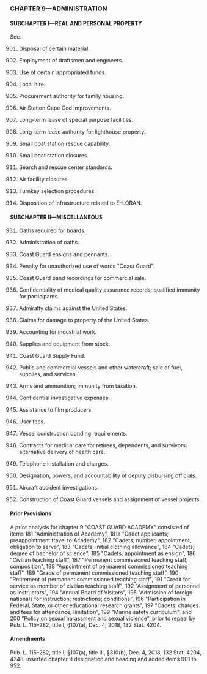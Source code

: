 ### **CHAPTER 9—ADMINISTRATION** ###

#### SUBCHAPTER I—REAL AND PERSONAL PROPERTY ####

Sec.

901. Disposal of certain material.

902. Employment of draftsmen and engineers.

903. Use of certain appropriated funds.

904. Local hire.

905. Procurement authority for family housing.

906. Air Station Cape Cod Improvements.

907. Long-term lease of special purpose facilities.

908. Long-term lease authority for lighthouse property.

909. Small boat station rescue capability.

910. Small boat station closures.

911. Search and rescue center standards.

912. Air facility closures.

913. Turnkey selection procedures.

914. Disposition of infrastructure related to E–LORAN.

#### SUBCHAPTER II—MISCELLANEOUS ####

931. Oaths required for boards.

932. Administration of oaths.

933. Coast Guard ensigns and pennants.

934. Penalty for unauthorized use of words "Coast Guard".

935. Coast Guard band recordings for commercial sale.

936. Confidentiality of medical quality assurance records; qualified immunity for participants.

937. Admiralty claims against the United States.

938. Claims for damage to property of the United States.

939. Accounting for industrial work.

940. Supplies and equipment from stock.

941. Coast Guard Supply Fund.

942. Public and commercial vessels and other watercraft; sale of fuel, supplies, and services.

943. Arms and ammunition; immunity from taxation.

944. Confidential investigative expenses.

945. Assistance to film producers.

946. User fees.

947. Vessel construction bonding requirements.

948. Contracts for medical care for retirees, dependents, and survivors: alternative delivery of health care.

949. Telephone installation and charges.

950. Designation, powers, and accountability of deputy disbursing officials.

951. Aircraft accident investigations.

952. Construction of Coast Guard vessels and assignment of vessel projects.

#### Prior Provisions ####

A prior analysis for chapter 9 "COAST GUARD ACADEMY" consisted of items 181 "Administration of Academy", 181a "Cadet applicants; preappointment travel to Academy", 182 "Cadets; number, appointment, obligation to serve", 183 "Cadets; initial clothing allowance", 184 "Cadets; degree of bachelor of science", 185 "Cadets; appointment as ensign", 186 "Civilian teaching staff", 187 "Permanent commissioned teaching staff; composition", 188 "Appointment of permanent commissioned teaching staff", 189 "Grade of permanent commissioned teaching staff", 190 "Retirement of permanent commissioned teaching staff", 191 "Credit for service as member of civilian teaching staff", 192 "Assignment of personnel as instructors", 194 "Annual Board of Visitors", 195 "Admission of foreign nationals for instruction; restrictions; conditions", 196 "Participation in Federal, State, or other educational research grants", 197 "Cadets: charges and fees for attendance; limitation", 199 "Marine safety curriculum", and 200 "Policy on sexual harassment and sexual violence", prior to repeal by Pub. L. 115–282, title I, §107(a), Dec. 4, 2018, 132 Stat. 4204.

#### Amendments ####

Pub. L. 115–282, title I, §107(a), title III, §310(b), Dec. 4, 2018, 132 Stat. 4204, 4248, inserted chapter 9 designation and heading and added items 901 to 952.
